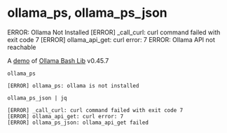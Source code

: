 # ollama_ps, ollama_ps_json
ERROR: Ollama Not Installed
[ERROR] _call_curl: curl command failed with exit code 7
[ERROR] ollama_api_get: curl error: 7
ERROR: Ollama API not reachable

A [demo](../README.md#demos) of [Ollama Bash Lib](https://github.com/attogram/ollama-bash-lib) v0.45.7

`ollama_ps`
```
[ERROR] ollama_ps: ollama is not installed
```

`ollama_ps_json | jq`
```
[ERROR] _call_curl: curl command failed with exit code 7
[ERROR] ollama_api_get: curl error: 7
[ERROR] ollama_ps_json: ollama_api_get failed
```
